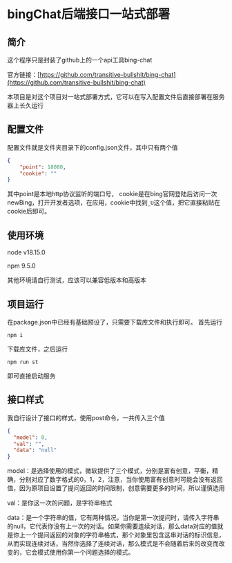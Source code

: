 # bingChat后端接口一站式部署

## 简介

这个程序只是封装了github上的一个api工具bing-chat

官方链接：[https://github.com/transitive-bullshit/bing-chat](https://github.com/transitive-bullshit/bing-chat)

本项目是对这个项目对一站式部署方式，它可以在写入配置文件后直接部署在服务器上长久运行

## 配置文件

配置文件就是文件夹目录下的config.json文件，其中只有两个值

```json
{
    "point": 18080,
    "cookie": ""
}
```
其中point是本地http协议监听的端口号， cookie是在bing官网登陆后访问一次newBing，打开开发者选项，在应用，cookie中找到`_U`这个值，把它直接粘贴在cookie后即可。

## 使用环境

node v18.15.0

npm 9.5.0

其他环境请自行测试，应该可以兼容低版本和高版本

## 项目运行

在package.json中已经有基础预设了，只需要下载库文件和执行即可。
首先运行
```shell
npm i
```
下载库文件，之后运行
```shell
npm run st
```
即可直接启动服务

## 接口样式
我自行设计了接口的样式，使用post命令，一共传入三个值

```json
{
  "model": 0,
  "val": "",
  "data": "null"
}
```
model：是选择使用的模式，微软提供了三个模式，分别是富有创意，平衡，精确，分别对应了数字格式的0，1，2，注意，当你使用富有创意时可能会没有返回值，因为原项目设置了提问返回的时间限制，创意需要更多的时间，所以谨慎选用

val：是你这一次的问题，是字符串格式

data：是一个字符串的值，它有两种情况，当你是第一次提问时，请传入字符串的null，它代表你没有上一次的对话。如果你需要连续对话，那么data对应的值就是你上一个提问返回的对象的字符串格式，那个对象里包含这串对话的标识信息，从而实现连续对话，当然你选择了连续对话，那么模式是不会随着后来的改变而改变的，它会模式使用你第一个问题选择的模式。